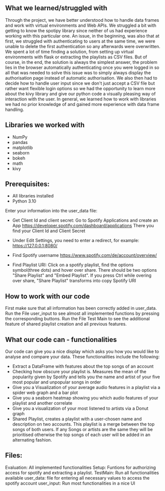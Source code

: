 ## What we learned/struggled with 

Through the project, we have better understood how to handle data frames and work with virtual environments and Web APIs. 
We struggled a bit with getting to know the spotipy library since neither of us had experience working with this particular one. An issue, in the beginning, was also that at first, we struggled with authenticating to users at the same time, we were unable to delete the first authentication so any afterwards were overwritten. We spent a lot of time finding a solution, from setting up virtual environments with flask or extracting the playlists as CSV files. But of course, in the end, the solution is always the simplest answer, the problem lies in the browser automatically authenticating once you were logged in so all that was needed to solve this issue was to simply always display the authorisation page instead of automatic authorisation. We also then had to decide how to handle user input since we don't just accept a CSV file but rather want flexible login options so we had the opportunity to learn more about the kivy library and give our python code a visually pleasing way of interaction with the user. 
In general, we learned how to work with libraries we had no prior knowledge of and gained more experience with data frame handling.


## Libraries we worked with 
- NumPy 
- pandas
- matplotlib
- seaborn
- bokeh
- math 
- kivy

## Prerequisites:
- All libraries installed
- Python 3.10

Enter your information into the user_data file:

- Get Client Id and client secret:
Go to Spotify Applications and create an App
https://developer.spotify.com/dashboard/applications
There you find your Client Id and Client Secret
- Under Edit Settings, you need to enter a redirect, for example: https://127.0.0.1:8080/

- Find Spotify username
https://www.spotify.com/de/account/overview/

- Find Playlist URI:
Click on a spotify playlist, find the options symbol(three dots) and hover over share. There should be two options "Share Playlist" and "Embed Playlist". If you press Ctrl while overing over share, "Share Playlist" transforms into copy Spotify URI

## How to work with our code 

First make sure that all information has been correctly added in user_data.
Run the File user_input to see almost all implemented functions by pressing the corresponding buttons.
Run the File Test Main to see the additional feature of shared playlist creation and all previous features.

## What our code can - functionalities 

Our code can give you a nice display which asks you how you would like to analyse and compare your data. These functionalities include the following:
- Extract a DataFrame with features about the top songs of an account
- Checking how obscure your playlist is. Measures the mean of the popularity given by Spotify and tells you the name and artist of your five most popular and unpopular songs in order
- Give you a Visualization of your average audio features in a playlist via a spider web graph and a bar plot
- Give you a seaborn heatmap showing you which audio features of your playlist and another correlate
- Give you a visualization of your most listened to artists via a Donut graph
- Shared Playlist, creates a playlist with a user-chosen name and description on two accounts. This playlist is a merge between the top songs of both users. If any Songs or artists are the same they will be prioritised otherwise the top songs of each user will be added in an alternating fashion.

## Files:

Evaluation: All implemented functionalities
Setup: Funtions for authorizing access for spotify and extracting a playlist.
TestMain: Run all functionalities available
user_data: file for entering all necessary values to access the spotify account
user_input: Run most functionalities in a nice UI


